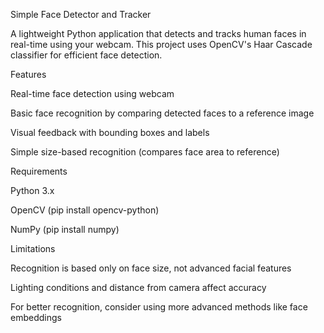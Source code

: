Simple Face Detector and Tracker



A lightweight Python application that detects and tracks human faces in real-time using your webcam. This project uses OpenCV's Haar Cascade classifier for efficient face detection.



Features


Real-time face detection using webcam

Basic face recognition by comparing detected faces to a reference image

Visual feedback with bounding boxes and labels

Simple size-based recognition (compares face area to reference)



Requirements


Python 3.x

OpenCV (pip install opencv-python)

NumPy (pip install numpy)



Limitations


Recognition is based only on face size, not advanced facial features

Lighting conditions and distance from camera affect accuracy

For better recognition, consider using more advanced methods like face embeddings
